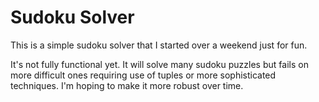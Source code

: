 # Sudoku Solver

This is a simple sudoku solver that I started over a weekend just for fun.

It's not fully functional yet. It will solve many sudoku puzzles but fails on more difficult ones requiring use of tuples or more sophisticated techniques. I'm hoping to make it more robust over time.